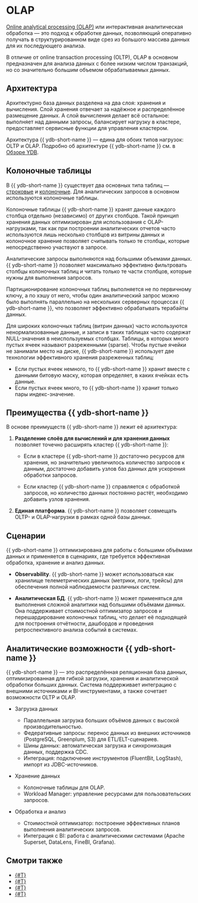 # OLAP

[Online analytical processing (OLAP)](https://ru.wikipedia.org/wiki/OLAP) или интерактивная аналитическая обработка — это подход к обработке данных, позволяющий оперативно получать в структурированном виде срез из большого массива данных для их последующего анализа.

В отличие от online transaction processing (OLTP), OLAP в основном предназначен для анализа данных с более низким числом транзакций, но со значительно большим объемом обрабатываемых данных.

## Архитектура

Архитектурно база данных разделена на два слоя: хранения и вычисления. Слой хранения отвечает за надёжное и распределённое размещение данных. А слой вычисления делает всё остальное: выполняет над данными запросы, балансирует нагрузку в кластере, предоставляет сервисные функции для управления кластером.

Архитектура {{ ydb-short-name }} — едина для обоих типов нагрузок: OLTP и OLAP. Подробно об архитектуре {{ ydb-short-name }} см. в [Обзоре YDB](./index.md#ydb-architecture).

## Колоночные таблицы

В {{ ydb-short-name }} существует два основных типа таблиц — [строковые](./datamodel/table.md##row-oriented-tables) и [колоночные](./datamodel/table.md##column-oriented-tables). Для аналитических запросов в основном используются колоночные таблицы<!--, но {{ ydb-short-name }} также позволяет комбинировать запросы к колоночным и строчным таблицам в одной транзакции-->.

Колоночные таблицы {{ ydb-short-name }} хранят данные каждого столбца отдельно (независимо) от других столбцов. Такой принцип хранения данных оптимизирован для использования c OLAP-нагрузками, так как при построении аналитических отчетов часто используются лишь несколько столбцов из витрины данных и колоночное хранение позволяет считывать только те столбцы, которые непосредственно участвуют в запросе.

Аналитические запросы выполняются над большими объемами данных. {{ ydb-short-name }} позволяет максимально эффективно фильтровать столбцы колоночных таблиц и читать только те части столбцов, которые нужны для выполнения запросов.

Партиционирование колоночных таблиц выполняется не по первичному ключу, а по хэшу от него, чтобы один аналитический запрос можно было выполнять параллельно на нескольких серверных процессах {{ ydb-short-name }}, что позволяет эффективно обрабатывать терабайты данных.

Для широких колоночных таблиц (витрин данных) часто используются ненормализованные данные, и записи в таких таблицах часто содержат NULL-значения в неиспользуемых столбцах. Таблицы, в которых много пустых ячеек называют разреженными (sparse). Чтобы пустые
ячейки не занимали место на диске, {{ ydb-short-name }} использует две технологии эффективного
хранения разреженных таблиц:

- Если пустых ячеек немного, то {{ ydb-short-name }} хранит вместе с данными битовую маску, которая определяет, в каких ячейках есть данные.
- Если пустых ячеек много, то {{ ydb-short-name }} хранит только пары индекс-значение.

## Преимущества {{ ydb-short-name }}

В основе преимуществ {{ ydb-short-name }} лежит её архитектура:

1. **Разделение слоёв для вычислений и для хранения данных** позволяет точечно расширять кластер {{ ydb-short-name }}:

    - Если в кластере {{ ydb-short-name }} достаточно ресурсов для хранения, но значительно увеличилось количество запросов к данным, достаточно добавить узлов баз данных для ускорения обработки запросов.

    - Если кластер {{ ydb-short-name }} справляется с обработкой запросов, но количество данных постоянно растёт, необходимо добавить узлов хранения.

1. **Единая платформа**. {{ ydb-short-name }} позволяет совмещать OLTP- и OLAP-нагрузки в рамках одной базы данных.

<!-- 1. При добавлении новых серверов в кластер {{ ydb-short-name }} необходимо максимально равномерно распределить данные по кластеру, чтобы обрабатывать их параллельно для скорейшего получения результата. **Перешардирование данных** в колоночных таблицах {{ ydb-short-name }} происходит почти мгновенно. Кроме того, при перешардировании колоночных таблиц кластер {{ ydb-short-name }} продолжает обрабатывать поступающие запросы пользователей. -->

## Сценарии

{{ ydb-short-name }} оптимизирована для работы с большими объёмами данных и применяется в сценариях, где требуется эффективная обработка, хранение и анализ данных.

- **Observability**. {{ ydb-short-name }} может использоваться как хранилище телеметрических данных (метрики, логи, трейсы) для обеспечения полной наблюдаемости различных систем.

    <!-- Благодаря поддержке широких таблиц, которые могут включать до 10000 колонок, {{ ydb-short-name }} позволяет создавать витрины для разнородных событий с большим числом полей, что особенно важно для логирования и трассировки сложных систем. -->

    <!-- Кроме того, {{ ydb-short-name }} поддерживает использование S3-совместимых хранилищ и охлаждение данных, что позволяет экономно масштабировать хранение исторических данных без потери в доступности. Такая архитектура делает её подходящей как для оперативного мониторинга, так и для длительного хранения данных с возможностью последующего анализа. -->

- **Аналитическая БД**. {{ ydb-short-name }} может применяться для выполнения сложной аналитики над большими объёмами данных. Она поддерживает стоимостной оптимизатор запросов и перешардирование колоночных таблиц, что делает её подходящей для построения отчётности, дашбордов и проведения ретроспективного анализа событий в системах.
<!-- Что-нибудь ещё? -->

## Аналитические возможности {{ ydb-short-name }}

{{ ydb-short-name }} — это распределённая реляционная база данных, оптимизированная для гибкой загрузки, хранения и аналитической обработки больших данных. Система поддерживает интеграцию с внешними источниками и BI-инструментами, а также сочетает возможности OLTP и OLAP.

- Загрузка данных

    - Параллельная загрузка больших объёмов данных с высокой производительностью.
    - Федеративные запросы: перенос данных из внешних источников (PostgreSQL, Greenplum, S3) для ETL/ELT-сценариев.
    - Шины данных: автоматическая загрузка и синхронизация данных, поддержка CDC.
    - Интеграция: подключение инструментов (FluentBit, LogStash), импорт из JDBC-источников.

- Хранение данных

    - Колоночные таблицы для OLAP<!--, поддержка до 10 000 колонок, смешанные запросы (OLAP+OLTP)-->.
    - Workload Manager: управление ресурсами для пользовательских запросов.
    <!-- - Охлаждение данных: автоматический перенос в S3 с прозрачным доступом и возможностью выполнения SQL-запросов. -->

- Обработка и анализ

    - Стоимостной оптимизатор: построение эффективных планов выполнения аналитических запросов.
    - Интеграция с BI: работа с аналитическими системами (Apache Superset, DataLens, FineBI, Grafana).
    <!-- - DBT -->

## Смотри также

- [{#T}](../analyst/index.md)
- [{#T}](../dev/query-plans-optimization.md)
- [{#T}](../integrations/ingestion/index.md)
- [{#T}](../dev/resource-consumption-management.md)
